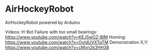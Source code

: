 # AirHockeyRobot
AirHockeyRobot powered by Arduino

Videos:
H-Bot Failure with too small bearings: 
https://www.youtube.com/watch?v=KEJ5wGZ-BlM
Homing:
https://www.youtube.com/watch?v=OyIdUVXTqTM
Demonstration X,Y:
https://www.youtube.com/watch?v=cMvn2k3HH38



